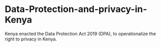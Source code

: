 # Data-Protection-and-privacy-in-Kenya
Kenya enacted the Data  Protection Act 2019 (DPA), to  operationalize the right to privacy in  Kenya.
